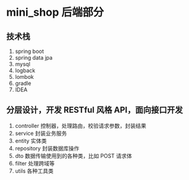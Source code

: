 # mini_shop 后端部分

## 技术栈
1. spring boot
2. spring data jpa
3. mysql
4. logback
5. lombok
6. gradle
7. IDEA

## 分层设计，开发 RESTful 风格 API，面向接口开发
1. controller 控制器，处理路由，校验请求参数，封装结果
2. service 封装业务服务
3. entity 实体类
4. repository 封装数据库操作
5. dto 数据传输使用到的各种类，比如 POST 请求体
6. filter 处理跨域等
7. utils 各种工具类
